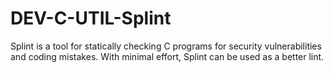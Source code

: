 DEV-C-UTIL-Splint
=================

Splint is a tool for statically checking C programs for security vulnerabilities and coding mistakes. With minimal effort, Splint can be used as a better lint. 
